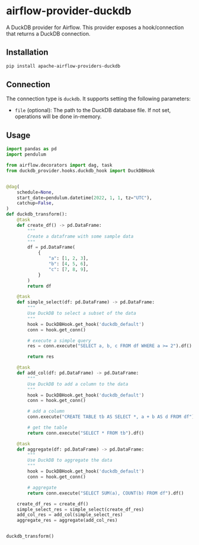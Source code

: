 # airflow-provider-duckdb

A DuckDB provider for Airflow. This provider exposes a hook/connection that returns a DuckDB connection.

## Installation

```bash
pip install apache-airflow-providers-duckdb
```

## Connection

The connection type is `duckdb`. It supports setting the following parameters:

- `file` (optional): The path to the DuckDB database file. If not set, operations will be done in-memory.

## Usage

```python
import pandas as pd
import pendulum

from airflow.decorators import dag, task
from duckdb_provider.hooks.duckdb_hook import DuckDBHook


@dag(
    schedule=None,
    start_date=pendulum.datetime(2022, 1, 1, tz="UTC"),
    catchup=False,
)
def duckdb_transform():
    @task
    def create_df() -> pd.DataFrame:
        """
        Create a dataframe with some sample data
        """
        df = pd.DataFrame(
            {
                "a": [1, 2, 3],
                "b": [4, 5, 6],
                "c": [7, 8, 9],
            }
        )
        return df

    @task
    def simple_select(df: pd.DataFrame) -> pd.DataFrame:
        """
        Use DuckDB to select a subset of the data
        """
        hook = DuckDBHook.get_hook('duckdb_default')
        conn = hook.get_conn()

        # execute a simple query
        res = conn.execute("SELECT a, b, c FROM df WHERE a >= 2").df()

        return res

    @task
    def add_col(df: pd.DataFrame) -> pd.DataFrame:
        """
        Use DuckDB to add a column to the data
        """
        hook = DuckDBHook.get_hook('duckdb_default')
        conn = hook.get_conn()

        # add a column
        conn.execute("CREATE TABLE tb AS SELECT *, a + b AS d FROM df")

        # get the table
        return conn.execute("SELECT * FROM tb").df()

    @task
    def aggregate(df: pd.DataFrame) -> pd.DataFrame:
        """
        Use DuckDB to aggregate the data
        """
        hook = DuckDBHook.get_hook('duckdb_default')
        conn = hook.get_conn()

        # aggregate
        return conn.execute("SELECT SUM(a), COUNT(b) FROM df").df()

    create_df_res = create_df()
    simple_select_res = simple_select(create_df_res)
    add_col_res = add_col(simple_select_res)
    aggregate_res = aggregate(add_col_res)


duckdb_transform()
```
